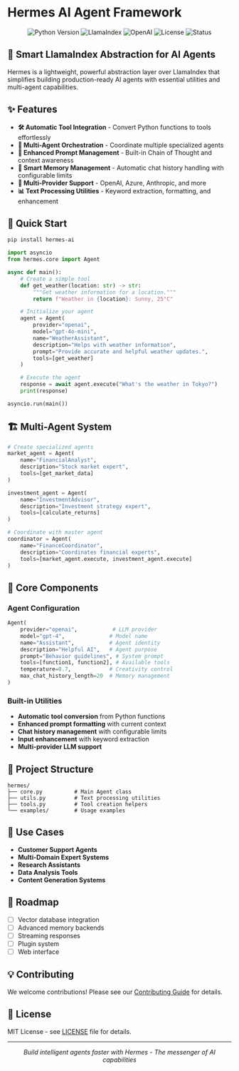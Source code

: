 # Hermes AI Agent Framework

<p align="center">
  <img src="https://img.shields.io/badge/Python-3.8+-blue.svg" alt="Python Version">
  <img src="https://img.shields.io/badge/LlamaIndex-0.14.5+-orange.svg" alt="LlamaIndex">
  <img src="https://img.shields.io/badge/OpenAI-GPT--4-green.svg" alt="OpenAI">
  <img src="https://img.shields.io/badge/License-MIT-yellow.svg" alt="License">
  <img src="https://img.shields.io/badge/Status-Production%20Ready-brightgreen.svg" alt="Status">
</p>

## 🚀 Smart LlamaIndex Abstraction for AI Agents

Hermes is a lightweight, powerful abstraction layer over LlamaIndex that simplifies building production-ready AI agents with essential utilities and multi-agent capabilities.

## ✨ Features

- **🛠️ Automatic Tool Integration** - Convert Python functions to tools effortlessly
- **🤖 Multi-Agent Orchestration** - Coordinate multiple specialized agents
- **🧠 Enhanced Prompt Management** - Built-in Chain of Thought and context awareness
- **💬 Smart Memory Management** - Automatic chat history handling with configurable limits
- **🔌 Multi-Provider Support** - OpenAI, Azure, Anthropic, and more
- **📊 Text Processing Utilities** - Keyword extraction, formatting, and enhancement

## 🚀 Quick Start

```bash
pip install hermes-ai
```

```python
import asyncio
from hermes.core import Agent

async def main():
    # Create a simple tool
    def get_weather(location: str) -> str:
        """Get weather information for a location."""
        return f"Weather in {location}: Sunny, 25°C"

    # Initialize your agent
    agent = Agent(
        provider="openai",
        model="gpt-4o-mini",
        name="WeatherAssistant",
        description="Helps with weather information",
        prompt="Provide accurate and helpful weather updates.",
        tools=[get_weather]
    )

    # Execute the agent
    response = await agent.execute("What's the weather in Tokyo?")
    print(response)

asyncio.run(main())
```

## 🏗️ Multi-Agent System

```python
# Create specialized agents
market_agent = Agent(
    name="FinancialAnalyst",
    description="Stock market expert",
    tools=[get_market_data]
)

investment_agent = Agent(
    name="InvestmentAdvisor", 
    description="Investment strategy expert",
    tools=[calculate_returns]
)

# Coordinate with master agent
coordinator = Agent(
    name="FinanceCoordinator",
    description="Coordinates financial experts",
    tools=[market_agent.execute, investment_agent.execute]
)
```

## 🔧 Core Components

### Agent Configuration
```python
Agent(
    provider="openai",           # LLM provider
    model="gpt-4",              # Model name
    name="Assistant",           # Agent identity
    description="Helpful AI",   # Agent purpose
    prompt="Behavior guidelines", # System prompt
    tools=[function1, function2], # Available tools
    temperature=0.7,            # Creativity control
    max_chat_history_length=20  # Memory management
)
```

### Built-in Utilities
- **Automatic tool conversion** from Python functions
- **Enhanced prompt formatting** with current context
- **Chat history management** with configurable limits
- **Input enhancement** with keyword extraction
- **Multi-provider LLM support**

## 📁 Project Structure

```
hermes/
├── core.py          # Main Agent class
├── utils.py         # Text processing utilities
├── tools.py         # Tool creation helpers
└── examples/        # Usage examples
```

## 🎯 Use Cases

- **Customer Support Agents**
- **Multi-Domain Expert Systems** 
- **Research Assistants**
- **Data Analysis Tools**
- **Content Generation Systems**

## 🔮 Roadmap

- [ ] Vector database integration
- [ ] Advanced memory backends
- [ ] Streaming responses
- [ ] Plugin system
- [ ] Web interface

## 💡 Contributing

We welcome contributions! Please see our [Contributing Guide](CONTRIBUTING.md) for details.

## 📄 License

MIT License - see [LICENSE](LICENSE) file for details.

---

<p align="center">
  <em>Build intelligent agents faster with Hermes - The messenger of AI capabilities</em>
</p>